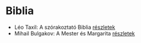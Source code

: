 # Biblia

- Léo Taxil: A szórakoztató Biblia [részletek](../_details/L%C3%A9o%20Taxil.md#id_950)
- Mihail Bulgakov: A Mester és Margarita [részletek](../_details/Mihail%20Bulgakov.md#id_275)